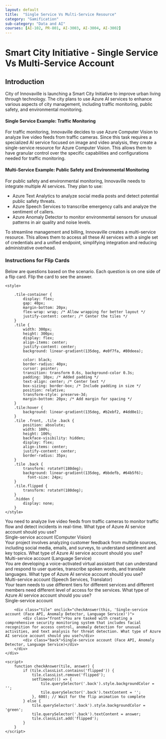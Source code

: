 ```yaml
---
layout: default
title:  "Single Service Vs Multi-Service Resource"
category: "Gamification"
sub-category: "Data and AI"
courses: [AI-102, PR-801, AI-3003, AI-3004, AI-3002]
---
```

# Smart City Initiative - Single Service Vs Multi-Service Account

## Introduction

City of Innovaville is launching a Smart City Initiative to improve urban living through technology. The city plans to use Azure AI services to enhance various aspects of city management, including traffic monitoring, public safety, and environmental monitoring.

#### Single Service Example: Traffic Monitoring
For traffic monitoring, Innovaville decides to use Azure Computer Vision to analyze live video feeds from traffic cameras. Since this task requires a specialized AI service focused on image and video analysis, they create a single-service resource for Azure Computer Vision. This allows them to have granular control over the specific capabilities and configurations needed for traffic monitoring.

#### Multi-Service Example: Public Safety and Environmental Monitoring
For public safety and environmental monitoring, Innovaville needs to integrate multiple AI services. They plan to use:

- Azure Text Analytics to analyze social media posts and detect potential public safety threats.<br>
- Azure Speech Services to transcribe emergency calls and analyze the sentiment of callers.<br>
- Azure Anomaly Detector to monitor environmental sensors for unusual patterns in air quality and noise levels.

To streamline management and billing, Innovaville creates a multi-service resource. This allows them to access all these AI services with a single set of credentials and a unified endpoint, simplifying integration and reducing administrative overhead.

### Instructions for Flip Cards
Below are questions based on the scenario. Each question is on one side of a flip card. Flip the card to see the answer.

<html lang="en">
<head>
    <meta charset="UTF-8">
    <meta name="viewport" content="width=device-width, initial-scale=1.0">
    
    <style>    
 
        .tile-container {
            display: flex;
            gap: 40px;
            margin-bottom: 20px;
            flex-wrap: wrap; /* Allow wrapping for better layout */
            justify-content: center; /* Center the tiles */
        }
        .tile {
            width: 300px;
            height: 300px;
            display: flex;
            align-items: center;
            justify-content: center;
            background: linear-gradient(135deg, #e0f7fa, #80deea);
            
            color: black;
            border-radius: 40px;
            cursor: pointer;
            transition: transform 0.6s, background-color 0.3s;
            padding: 10px; /* Added padding */
            text-align: center; /* Center text */
            box-sizing: border-box; /* Include padding in size */
            position: relative;
            transform-style: preserve-3d;
            margin-bottom: 20px; /* Add margin for spacing */
        }
        .tile:hover {
            background: linear-gradient(135deg, #b2ebf2, #4dd0e1);
        }
        .tile .front, .tile .back {
            position: absolute;
            width: 100%;
            height: 100%;
            backface-visibility: hidden;
            display: flex;
            align-items: center;
            justify-content: center;
            border-radius: 35px;
        }
        .tile .back {
            transform: rotateY(180deg);
            background: linear-gradient(135deg, #bbdefb, #64b5f6); 
              font-size: 24px;
        }
        .tile.flipped {
            transform: rotateY(180deg);
        }
        .hidden {
            display: none;
        }
    </style>
</head>
<body>
    <div class="question"></div>
    <div class="tile-container">
        <div class="tile" onclick="checkAnswer(this, 'Single-service account (Computer Vision)')">
            <div class="front">You need to analyze live video feeds from traffic cameras to monitor traffic flow and detect incidents in real-time. What type of Azure AI service account should you use?</div>
            <div class="back">Single-service account (Computer Vision)</div>
        </div>
        <div class="tile" onclick="checkAnswer(this, 'Multi-service account (Language Service)')">
            <div class="front">Your project involves analyzing customer feedback from multiple sources, including social media, emails, and surveys, to understand sentiment and key topics. What type of Azure AI service account should you use?</div>
            <div class="back">Multi-service account (Language Service)</div>
        </div>
        <div class="tile" onclick="checkAnswer(this, 'Multi-service account (Speech Services, Translator)')">
            <div class="front">You are developing a voice-activated virtual assistant that can understand and respond to user queries, transcribe spoken words, and translate languages. What type of Azure AI service account should you use?</div>
            <div class="back">Multi-service account (Speech Services, Translator)</div>
        </div>
        <div class="tile" onclick="checkAnswer(this, 'Single-service account')">
            <div class="front">Your team needs to use different tiers for different services and different members need different level of access for the services. What type of Azure AI service account should you use?</div>
            <div class="back">Single-service account</div>
        </div>
      
        <div class="tile" onclick="checkAnswer(this, 'Single-service account (Face API, Anomaly Detector, Language Service)')">
            <div class="front">You are tasked with creating a comprehensive security monitoring system that includes facial recognition for access control, anomaly detection for unusual activities, and text analysis for threat detection. What type of Azure AI service account should you use?</div>
            <div class="back">Single-service account (Face API, Anomaly Detector, Language Service)</div>
        </div>
    </div>

    <script>
        function checkAnswer(tile, answer) {
            if (tile.classList.contains('flipped')) {
                tile.classList.remove('flipped');
                setTimeout(() => {
                    tile.querySelector('.back').style.backgroundColor = '';
                    tile.querySelector('.back').textContent = '';
                }, 600); // Wait for the flip animation to complete
            } else {
                tile.querySelector('.back').style.backgroundColor = 'green';
                tile.querySelector('.back').textContent = answer;
                tile.classList.add('flipped');
            }
        }
    </script>
</body>
</html>
